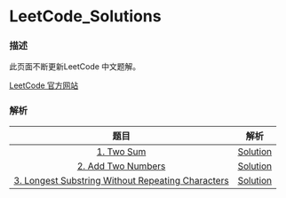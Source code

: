 # LeetCode_Solutions

### 描述

此页面不断更新LeetCode 中文题解。

[LeetCode 官方网站](https://leetcode.com/)

### 解析

|                    题目                    |                    解析                    |
| :--------------------------------------: | :--------------------------------------: |
| [1. Two Sum](https://leetcode.com/problems/two-sum/#/description) | [Solution](https://github.com/moranzcw/LeetCode_Solutions/blob/master/Algorithms/1.%20Two%20Sum.md) |
| [2. Add Two Numbers](https://leetcode.com/problems/add-two-numbers/#/description) | [Solution](https://github.com/moranzcw/LeetCode_Solutions/blob/master/Algorithms/2.%20Add%20Two%20Numbers.md) |
| [3. Longest Substring Without Repeating Characters](https://leetcode.com/problems/longest-substring-without-repeating-characters/#/description) | [Solution](https://github.com/moranzcw/LeetCode_Solutions/blob/master/Algorithms/3.%20Longest%20Substring%20Without%20Repeating%20Characters.md) |


